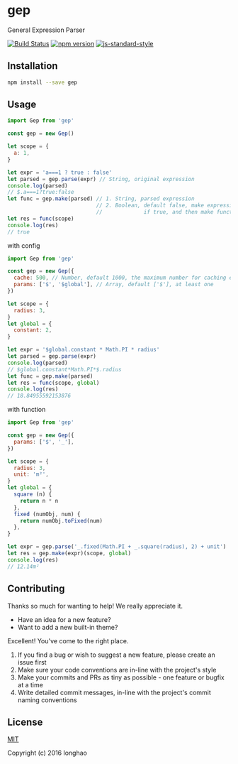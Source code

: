 # gep

General Expression Parser

[![Build Status](https://travis-ci.org/longhaohe/gep.svg?branch=master)](https://travis-ci.org/longhaohe/gep)
[![npm version](https://badge.fury.io/js/gep.svg)](https://badge.fury.io/js/gep)
[![js-standard-style](https://img.shields.io/badge/code%20style-standard-brightgreen.svg)](http://standardjs.com)

## Installation

``` bash
npm install --save gep
```
## Usage

``` javascript
import Gep from 'gep'

const gep = new Gep()

let scope = {
  a: 1,
}

let expr = 'a===1 ? true : false'
let parsed = gep.parse(expr) // String, original expression
console.log(parsed)
// $.a===1?true:false
let func = gep.make(parsed) // 1. String, parsed expression
                            // 2. Boolean, default false, make expression to function
                            //             if true, and then make function to string
let res = func(scope)
console.log(res)
// true
```

with config

``` javascript
import Gep from 'gep'

const gep = new Gep({
  cache: 500, // Number, default 1000, the maximum number for caching expression
  params: ['$', '$global'], // Array, default ['$'], at least one
})

let scope = {
  radius: 3,
}
let global = {
  constant: 2,
}

let expr = '$global.constant * Math.PI * radius'
let parsed = gep.parse(expr)
console.log(parsed)
// $global.constant*Math.PI*$.radius
let func = gep.make(parsed)
let res = func(scope, global)
console.log(res)
// 18.84955592153876
```

with function

``` javascript
import Gep from 'gep'

const gep = new Gep({
  params: ['$', '_'],
})

let scope = {
  radius: 3,
  unit: 'm²',
}
let global = {
  square (n) {
    return n * n
  },
  fixed (numObj, num) {
    return numObj.toFixed(num)
  },
}

let expr = gep.parse('_.fixed(Math.PI + _.square(radius), 2) + unit')
let res = gep.make(expr)(scope, global)
console.log(res)
// 12.14m²
```

## Contributing

Thanks so much for wanting to help! We really appreciate it.

- Have an idea for a new feature?
- Want to add a new built-in theme?

Excellent! You've come to the right place.

1. If you find a bug or wish to suggest a new feature, please create an issue first
2. Make sure your code conventions are in-line with the project's style
3. Make your commits and PRs as tiny as possible - one feature or bugfix at a time
4. Write detailed commit messages, in-line with the project's commit naming conventions

## License

[MIT](http://opensource.org/licenses/MIT)

Copyright (c) 2016 longhao
